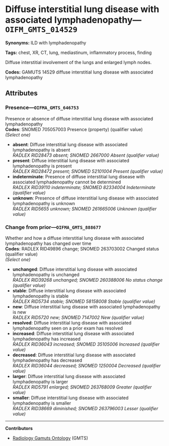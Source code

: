 # Diffuse interstitial lung disease with associated lymphadenopathy—`OIFM_GMTS_014529`

**Synonyms:** ILD with lymphadenopathy

**Tags:** chest, XR, CT, lung, mediastinum, inflammatory process, finding

Diffuse interstitial involvement of the lungs and enlarged lymph nodes.

**Codes:** GAMUTS 14529 diffuse interstitial lung disease with associated lymphadenopathy

## Attributes

### Presence—`OIFMA_GMTS_646753`

Presence or absence of diffuse interstitial lung disease with associated lymphadenopathy  
**Codes**: SNOMED 705057003 Presence (property) (qualifier value)  
*(Select one)*

- **absent**: Diffuse interstitial lung disease with associated lymphadenopathy is absent  
_RADLEX RID28473 absent; SNOMED 2667000 Absent (qualifier value)_
- **present**: Diffuse interstitial lung disease with associated lymphadenopathy is present  
_RADLEX RID28472 present; SNOMED 52101004 Present (qualifier value)_
- **indeterminate**: Presence of diffuse interstitial lung disease with associated lymphadenopathy cannot be determined  
_RADLEX RID39110 indeterminate; SNOMED 82334004 Indeterminate (qualifier value)_
- **unknown**: Presence of diffuse interstitial lung disease with associated lymphadenopathy is unknown  
_RADLEX RID5655 unknown; SNOMED 261665006 Unknown (qualifier value)_

### Change from prior—`OIFMA_GMTS_888677`

Whether and how a diffuse interstitial lung disease with associated lymphadenopathy has changed over time  
**Codes**: RADLEX RID49896 change; SNOMED 263703002 Changed status (qualifier value)  
*(Select one)*

- **unchanged**: Diffuse interstitial lung disease with associated lymphadenopathy is unchanged  
_RADLEX RID39268 unchanged; SNOMED 260388006 No status change (qualifier value)_
- **stable**: Diffuse interstitial lung disease with associated lymphadenopathy is stable  
_RADLEX RID5734 stable; SNOMED 58158008 Stable (qualifier value)_
- **new**: Diffuse interstitial lung disease with associated lymphadenopathy is new  
_RADLEX RID5720 new; SNOMED 7147002 New (qualifier value)_
- **resolved**: Diffuse interstitial lung disease with associated lymphadenopathy seen on a prior exam has resolved  
- **increased**: Diffuse interstitial lung disease with associated lymphadenopathy has increased  
_RADLEX RID36043 increased; SNOMED 35105006 Increased (qualifier value)_
- **decreased**: Diffuse interstitial lung disease with associated lymphadenopathy has decreased  
_RADLEX RID36044 decreased; SNOMED 1250004 Decreased (qualifier value)_
- **larger**: Diffuse interstitial lung disease with associated lymphadenopathy is larger  
_RADLEX RID5791 enlarged; SNOMED 263768009 Greater (qualifier value)_
- **smaller**: Diffuse interstitial lung disease with associated lymphadenopathy is smaller  
_RADLEX RID38669 diminished; SNOMED 263796003 Lesser (qualifier value)_

---

**Contributors**

- [Radiology Gamuts Ontology](https://gamuts.net/) (GMTS)